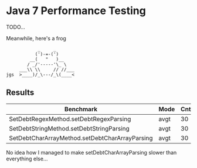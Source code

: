 # Java 7 Performance Testing

TODO...

Meanwhile, here's a frog

```
            _     _
           (')-=-(')
         __(   "   )__
        / _/'-----'\_ \
     ___\\ \\     // //___
jgs  >____)/_\---/_\(____<
```

## Results

| Benchmark                                      | Mode | Cnt | Score      | Error    | Units |
|------------------------------------------------|------|-----|------------|----------|-------|
| SetDebtRegexMethod.setDebtRegexParsing         | avgt | 30  | 479132,600 | 3400,305 | ns/op |
| SetDebtStringMethod.setDebtStringParsing       | avgt | 30  | 106157,421 | 2538,565 | ns/op |
| SetDebtCharArrayMethod.setDebtCharArrayParsing | avgt | 30  | 993469,015 | 2538,565 | ns/op |

No idea how I managed to make setDebtCharArrayParsing slower than everything else...